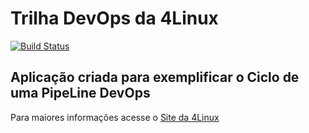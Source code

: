# Trilha DevOps da 4Linux

<!-- Altere a Flag abaixo com sua URL do Travis -->
[![Build Status](https://travis-ci.org/snttana/DevOpsLab-HelloWorld.svg?branch=master)](https://travis-ci.org/snttana/DevOpsLab-HelloWorld)
## Aplicação criada para exemplificar o Ciclo de uma PipeLine DevOps


Para maiores informações acesse o [Site da 4Linux](https://www.4linux.com.br/cursos/devops)
